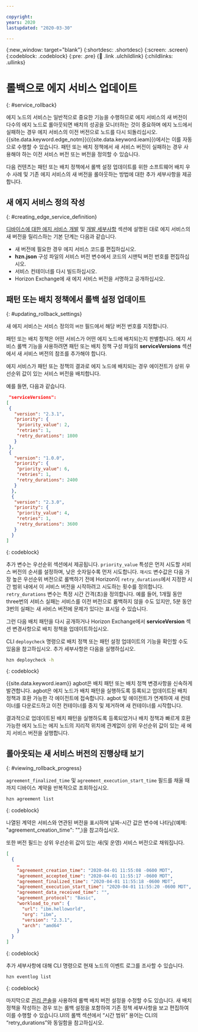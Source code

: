 ```yaml
---

copyright:
years: 2020
lastupdated: "2020-03-30"

---
```


{:new_window: target="blank"}
{:shortdesc: .shortdesc}
{:screen: .screen}
{:codeblock: .codeblock}
{:pre: .pre}
{:child: .link .ulchildlink}
{:childlinks: .ullinks}

# 롤백으로 에지 서비스 업데이트
{: #service_rollback}

에지 노드의 서비스는 일반적으로 중요한 기능을 수행하므로 에지 서비스의 새 버전이 다수의 에지 노드로 롤아웃되면 배치의 성공을 모니터하는 것이 중요하며 에지 노드에서 실패하는 경우 에지 서비스의 이전 버전으로 노드를 다시 되돌리십시오. {{site.data.keyword.edge_notm}}({{site.data.keyword.ieam}})에서는 이를 자동으로 수행할 수 있습니다. 패턴 또는 배치 정책에서 새 서비스 버전이 실패하는 경우 사용해야 하는 이전 서비스 버전 또는 버전을 정의할 수 있습니다.

다음 컨텐츠는 패턴 또는 배치 정책에서 롤백 설정 업데이트를 위한 소프트웨어 배치 우수 사례 및 기존 에지 서비스의 새 버전을 롤아웃하는 방법에 대한 추가 세부사항을 제공합니다.

## 새 에지 서비스 정의 작성
{: #creating_edge_service_definition}

[디바이스에 대한 에지 서비스 개발](../OH/docs/developing/developing.md) 및 [개발 세부사항](../developing/developing_details.md) 섹션에 설명된 대로 에지 서비스의 새 버전을 릴리스하는 기본 단계는 다음과 같습니다.

- 새 버전에 필요한 경우 에지 서비스 코드를 편집하십시오.
- **hzn.json** 구성 파일의 서비스 버전 변수에서 코드의 시맨틱 버전 번호를 편집하십시오.
- 서비스 컨테이너를 다시 빌드하십시오.
- Horizon Exchange에 새 에지 서비스 버전을 서명하고 공개하십시오.

## 패턴 또는 배치 정책에서 롤백 설정 업데이트
{: #updating_rollback_settings}

새 에지 서비스는 서비스 정의의 `버전` 필드에서 해당 버전 번호를 지정합니다.

패턴 또는 배치 정책은 어떤 서비스가 어떤 에지 노드에 배치되는지 판별합니다. 에지 서비스 롤백 기능을 사용하려면 패턴 또는 배치 정책 구성 파일의 **serviceVersions** 섹션에서 새 서비스 버전의 참조를 추가해야 합니다.

에지 서비스가 패턴 또는 정책의 결과로 에지 노드에 배치되는 경우 에이전트가 상위 우선순위 값이 있는 서비스 버전을 배치합니다.

예를 들면, 다음과 같습니다.

```json
 "serviceVersions": 
[
 {
   "version": "2.3.1",
   "priority": {
    "priority_value": 2,
    "retries": 1,
    "retry_durations": 1800
   }
 },
 {
   "version": "1.0.0",
   "priority": {
    "priority_value": 6,
    "retries": 1,
    "retry_durations": 2400
   }
  },
  {
   "version": "2.3.0",
   "priority": {
    "priority_value": 4,
    "retries": 1,
    "retry_durations": 3600
   }
  }
]
```
{: codeblock}

추가 변수는 우선순위 섹션에서 제공됩니다. `priority_value` 특성은 먼저 시도할 서비스 버전의 순서를 설정하며, 낮은 숫자일수록 먼저 시도합니다. `재시도` 변수값은 다음 가장 높은 우선순위 버전으로 롤백하기 전에 Horizon이 `retry_durations`에서 지정한 시간 범위 내에서 이 서비스 버전을 시작하려고 시도하는 횟수를 정의합니다. `retry_durations` 변수는 특정 시간 간격(초)을 정의합니다. 예를 들어, 1개월 동안 three번의 서비스 실패는 서비스를 이전 버전으로 롤백하지 않을 수도 있지만, 5분 동안 3번의 실패는 새 서비스 버전에 문제가 있다는 표시일 수 있습니다.

그런 다음 배치 패턴을 다시 공개하거나 Horizon Exchange에서 **serviceVersion** 섹션 변경사항으로 배치 정책을 업데이트하십시오.

CLI `deploycheck` 명령으로 배치 정책 또는 패턴 설정 업데이트의 기능을 확인할 수도 있음을 참고하십시오. 추가 세부사항은 다음을 실행하십시오.

```bash
hzn deploycheck -h
```
{: codeblock}

{{site.data.keyword.ieam}} agbot은 배치 패턴 또는 배치 정책 변경사항을 신속하게 발견합니다. agbot은 에지 노드가 배치 패턴을 실행하도록 등록되고 업데이트된 배치 정책과 호환 가능한 각 에이전트에 접속합니다. agbot 및 에이전트가 연계하여 새 컨테이너를 다운로드하고 이전 컨테이너를 중지 및 제거하며 새 컨테이너를 시작합니다.

결과적으로 업데이트된 배치 패턴을 실행하도록 등록되었거나 배치 정책과 빠르게 호환 가능한 에지 노드는 에지 노드의 지리적 위치에 관계없이 상위 우선순위 값이 있는 새 에지 서비스 버전을 실행합니다.  

## 롤아웃되는 새 서비스 버전의 진행상태 보기
{: #viewing_rollback_progress}

`agreement_finalized_time` 및 `agreement_execution_start_time` 필드를 채울 때까지 디바이스 계약을 반복적으로 조회하십시오. 

```bash
hzn agreement list
```
{: codeblock}

나열된 계약은 서비스와 연관된 버전을 표시하며 날짜-시간 값은 변수에 나타남(예제: "agreement_creation_time": "",)을 참고하십시오.

또한 버전 필드는 상위 우선순위 값이 있는 새(및 운영) 서비스 버전으로 채워집니다.

```json
[
  {
    …
    "agreement_creation_time": "2020-04-01 11:55:08 -0600 MDT",
    "agreement_accepted_time": "2020-04-01 11:55:17 -0600 MDT",
    "agreement_finalized_time": "2020-04-01 11:55:18 -0600 MDT",
    "agreement_execution_start_time": "2020-04-01 11:55:20 -0600 MDT",
    "agreement_data_received_time": "",
    "agreement_protocol": "Basic",
    "workload_to_run": {
      "url": "ibm.helloworld",
      "org": "ibm",
      "version": "2.3.1",
      "arch": "amd64"
    }
  }
]
```
{: codeblock}

추가 세부사항에 대해 CLI 명령으로 현재 노드의 이벤트 로그를 조사할 수 있습니다.

```bash
hzn eventlog list
```
{: codeblock}

마지막으로 [관리 콘솔](../console/accessing_ui.md)을 사용하여 롤백 배치 버전 설정을 수정할 수도 있습니다. 새 배치 정책을 작성하는 경우 또는 롤백 설정을 포함하여 기존 정책 세부사항을 보고 편집하여 이를 수행할 수 있습니다.UI의 롤백 섹션에서 “시간 범위” 용어는 CLI의 “retry_durations”와 동일함을 참고하십시오.
